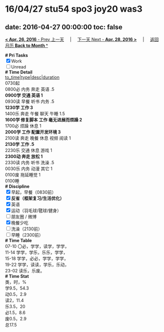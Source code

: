 # 16/04/27 stu54 spo3 joy20 was3

date: 2016-04-27 00:00:00
toc: false
---
[**< Apr. 26, 2016** - Prev 上一天](/lifelogs/2016/04/d26.html) &nbsp; &nbsp; | &nbsp; &nbsp; [下一天 Next - **Apr. 28, 2016 >**](/lifelogs/2016/04/d28.html) &nbsp; &nbsp; |  &nbsp; &nbsp; [返回月历 **Back to Month ^**](/lifelogs/2016/04/index.html)
<br/><div><b># Pri Tasks</b></div><div><input checked="true" type="checkbox"/>Work</div><div><input type="checkbox"/>Unread</div><div><b># Time Detail</b></div><div><u>to_time|type|desc|duration</u></div><div>0730起</div><div>0800必 内务 奔走 英语 .5</div><div><b>0900学 交通 英语 1</b></div><div>0930读 早餐 听书 内务 .5</div><div><b>1230学 工作 3</b></div><div>1400乐 奔走 午餐 聊天 午睡 1.5</div><div><b>1600学 修复脚本 工作 毫无进展而烦躁 2</b></div><div>1700必 烦躁 休息 1</div><div><b>2000学 工作 配置开发环境 3</b></div><div>2100读 奔走 晚餐 休息 视频 阅读 1</div><div><b>2130学 工作 .5</b></div><div>2230乐 交通 休息 游戏 1</div><div><b>2300动 奔走 放松 1</b></div><div>2330读 内务 听书 洗澡 .5</div><div>0030乐 内务 动漫 其它 1</div><div>0100废 拖延睡觉 1</div><div>0100睡</div><div><b># Discipline</b></div><div><input checked="true" type="checkbox"/>早起，早餐（0830前）</div><div><b><input checked="true" type="checkbox"/></b><b>反省（框架复习/生活优化）</b></div><div><input checked="true" type="checkbox"/>英语</div><div><input checked="true" type="checkbox"/>运动（羽毛球/毽球/健身）</div><div><input type="checkbox"/>朋友圈 / 微博</div><div><input checked="true" type="checkbox"/>晚餐少吃</div><div><input type="checkbox"/>洗澡（2130前）</div><div><input type="checkbox"/>早睡（2300前）</div><div><b># Time Table</b></div><div>07-10 〇必，学学，读学，学学，</div><div>11-14 学学，学乐，乐乐，学学，</div><div>15-18 学学，必必，学学，学学，</div><div>19-22 学学，读读，学乐，乐动，</div><div>23-02 读乐，乐废。</div><div><b># Time Stat</b></div><div>类，时，%</div><div>学9.5，54.3</div><div>动0.5，2.9</div><div>读2，11.4</div><div>乐3.5，20</div><div>必1.5，8.6</div><div>废0.5，2.9</div><div>总17.5</div>

